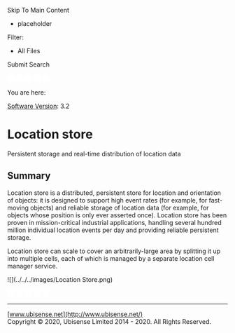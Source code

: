 

Skip To Main Content

[](../../../Home.htm)

  * placeholder

Filter:

  * All Files

Submit Search

![Navigate previous](../../../images/transparent.gif) ![Navigate
next](../../../images/transparent.gif) ![Expand
all](../../../images/transparent.gif) ![](../../../images/transparent.gif)
![Print](../../../images/transparent.gif)

You are here:

[Software Version](../../FrontMatters\(Online\)/features-and-versions.htm):
3.2

# Location store

Persistent storage and real-time distribution of location data

## Summary

Location store is a distributed, persistent store for location and orientation
of objects: it is designed to support high event rates (for example, for fast-
moving objects) and reliable storage of location data (for example, for
objects whose position is only ever asserted once). Location store has been
proven in mission-critical industrial applications, handling several hundred
million individual location events per day and providing reliable persistent
storage.

Location store can scale to cover an arbitrarily-large area by splitting it up
into multiple cells, each of which is managed by a separate location cell
manager service.

![](../../../images/Location Store.png)

![Navigate previous](../../../images/transparent.gif) ![Navigate
next](../../../images/transparent.gif) ![Expand
all](../../../images/transparent.gif) ![](../../../images/transparent.gif)
![Print](../../../images/transparent.gif)

* * *

[www.ubisense.net](http://www.ubisense.net/)  
Copyright © 2020, Ubisense Limited 2014 - 2020. All Rights Reserved.

